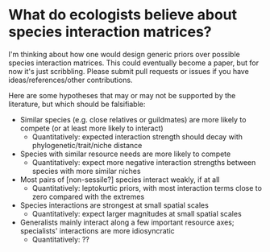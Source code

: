What do ecologists believe about species interaction matrices?
===================

I'm thinking about how one would design generic priors over possible species interaction matrices.  This could eventually become a paper, but for now it's just scribbling.  Please submit pull requests or issues if you have ideas/references/other contributions.

Here are some hypotheses that may or may not be supported by the literature, but which should be falsifiable:

* Similar species (e.g. close relatives or guildmates) are more likely to compete (or at least more likely to interact)
  * Quantitatively: expected interaction strength should decay with phylogenetic/trait/niche distance
* Species with similar resource needs are more likely to compete
  * Quantitatively: expect more negative interaction strengths between species with more similar niches
* Most pairs of [non-sessile?] species interact weakly, if at all
  * Quantitatively: leptokurtic priors, with most interaction terms close to zero compared with the extremes
* Species interactions are strongest at small spatial scales
  * Quantitatively: expect larger magnitudes at small spatial scales
* Generalists mainly interact along a few important resource axes; specialists' interactions are more idiosyncratic
  * Quantitatively: ??
